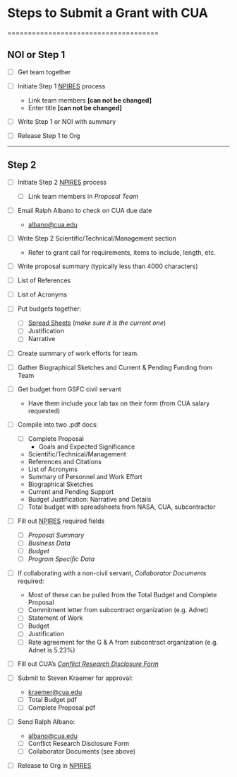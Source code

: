 # Steps to Submit a Grant with CUA
=====================================
## NOI or Step 1

- [ ] Get team together

- [ ] Initiate Step 1 [NPIRES](https://nspires.nasaprs.com/external/) process 
	- Link team members **[can not be changed]**
	- Enter title **[can not be changed]**

- [ ] Write Step 1 or NOI with summary

- [ ] Release Step 1 to Org

-------------------------------------
## Step 2

- [ ] Initiate Step 2 [NPIRES](https://nspires.nasaprs.com/external/) process
	- [ ] Link team members in *Proposal Team*

- [ ] Email Ralph Albano to check on CUA due date
	- albano@cua.edu

- [ ] Write Step 2 Scientific/Technical/Management section
	- Refer to grant call for requirements, items to include, length, etc.
	
- [ ] Write proposal summary (typically less than 4000 characters) 

- [ ] List of References  

- [ ] List of Acronyms 

- [ ] Put budgets together:
	- [ ] [Spread Sheets](https://github.com/MSKirk/CUA_Grant_Submit) (_make sure it is the current one_)
	- [ ] Justification
	- [ ] Narrative

- [ ] Create summary of work efforts for team.

- [ ] Gather Biographical Sketches and Current & Pending Funding from Team

- [ ] Get budget from GSFC civil servant
	- Have them include your lab tax on their form (from CUA salary requested)

- [ ] Compile into two .pdf docs:
    - [ ] Complete Proposal
    	- Goals and Expected Significance
	- Scientific/Technical/Management
	- References and Citations
	- List of Acronyms
	- Summary of Personnel and Work Effort
	- Biographical Sketches
	- Current and Pending Support
	- Budget Justification: Narrative and Details
    - [ ] Total budget with spreadsheets from NASA, CUA, subcontractor

- [ ] Fill out [NPIRES](https://nspires.nasaprs.com/external/) required fields
	- [ ] *Proposal Summary*
	- [ ] *Business Data*
	- [ ] *Budget*
	- [ ] *Program Specific Data*
	
- [ ] If collaborating with a non-civil servant, _Collaborator Documents_ required:
	- Most of these can be pulled from the Total Budget and Complete Proposal
	- [ ] Commitment letter from subcontract organization (e.g. Adnet)
	- [ ] Statement of Work 
	- [ ] Budget
	- [ ] Justification
	- [ ] Rate agreement for the G & A from subcontract organization (e.g. Adnet is 5.23%)

- [ ] Fill out CUA’s [*Conflict Research Disclosure Form*](https://github.com/MSKirk/CUA_Grant_Submit/blob/master/Conflicts%20Research%20Disclosure%20Form.docx)
 
- [ ] Submit to Steven Kraemer for approval:
	- kraemer@cua.edu
	- [ ] Total Budget pdf
	- [ ] Complete Proposal pdf

- [ ] Send Ralph Albano:
	- albano@cua.edu
	- [ ] Conflict Research Disclosure Form
	- [ ] Collaborator Documents (see above)

- [ ] Release to Org in [NPIRES](https://nspires.nasaprs.com/external/)
